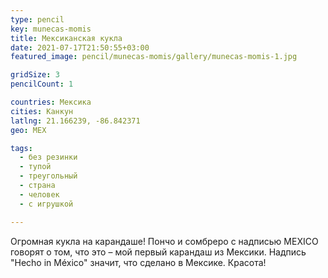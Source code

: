 ```yaml
---
type: pencil
key: munecas-momis
title: Мексиканская кукла
date: 2021-07-17T21:50:55+03:00
featured_image: pencil/munecas-momis/gallery/munecas-momis-1.jpg

gridSize: 3
pencilCount: 1

countries: Мексика
cities: Канкун
latlng: 21.166239, -86.842371
geo: MEX

tags:
  - без резинки
  - тупой
  - треугольный
  - страна
  - человек
  - с игрушкой

---
```


Огромная кукла на карандаше! Пончо и сомбреро с надписью MEXICO говорят о том, что это – мой первый карандаш из Мексики. Надпись "Hecho in México" значит, что сделано в Мексике. Красота!
